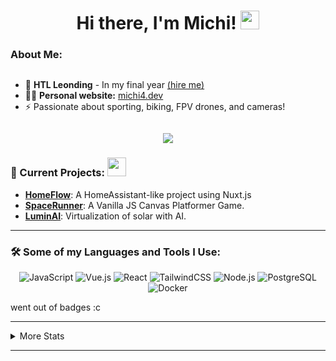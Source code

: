 <h1 align="center">Hi there, I'm Michi! <img src="https://media.giphy.com/media/hvRJCLFzcasrR4ia7z/giphy.gif" width="30px"></h1>

### About Me:
<div style="display: flex">

-  🧐 <strong>HTL Leonding</strong> - In my final year <a href="mailto:michael.ruep@gmx.at">(hire me)</a>
-  👨‍💻 <strong>Personal website:</strong> <a href="https://michi.is-a.dev">michi4.dev</a>
-  ⚡ Passionate about sporting, biking, FPV drones, and cameras!

</div>
<p align="center">
  <a href="https://michi4.is-a.dev"><img src="https://img.shields.io/badge/Website-Visit%20Now!-blue?style=for-the-badge"></a>
</p>

### 🚀 Current Projects:  <img src="https://i.giphy.com/2IudUHdI075HL02Pkk.webp" width="30px">

- **[HomeFlow](https://github.com/Michi4/HomeFlow)**: A HomeAssistant-like project using Nuxt.js
- **[SpaceRunner](https://github.com/Michi4/SpaceRunner)**: A Vanilla JS Canvas Platformer Game.
- **[LuminAI](https://github.com/LuminAIOrg/LuminAI)**: Virtualization of solar with AI.

---

### 🛠️ Some of my Languages and Tools I Use:

<p align="center">
  <img src="https://img.shields.io/badge/-JavaScript-F7DF1E?style=flat&logo=javascript&logoColor=000" alt="JavaScript">
  <img src="https://img.shields.io/badge/-Vue.js-4FC08D?style=flat&logo=vue.js&logoColor=fff" alt="Vue.js">
  <img src="https://img.shields.io/badge/-React-61DAFB?style=flat&logo=react&logoColor=000" alt="React">
  <img src="https://img.shields.io/badge/-TailwindCSS-38B2AC?style=flat&logo=tailwind-css&logoColor=fff" alt="TailwindCSS">
  <img src="https://img.shields.io/badge/-Node.js-339933?style=flat&logo=node.js&logoColor=fff" alt="Node.js">
  <img src="https://img.shields.io/badge/-PostgreSQL-4169E1?style=flat&logo=postgresql&logoColor=fff" alt="PostgreSQL">
  <img src="https://img.shields.io/badge/-Docker-2496ED?style=flat&logo=docker&logoColor=fff" alt="Docker">
</p>

went out of badges :c

---

<details>
  <summary>More Stats</summary>
  <div>
    <p align="center">
      <img src="https://github-readme-stats.vercel.app/api?username=Michi4&show_icons=true&theme=radical" alt="Michi's GitHub Stats">
    </p>
  </div>
  <div align="center">
    <img src="https://profile-counter.glitch.me/Michi4/count.svg?"  />
  </div>
  <p align="center"> <img src="https://komarev.com/ghpvc/?username=michi4&label=Views&color=0e75b6&style=flat" alt="michi4" /> </p>
</details>

---
